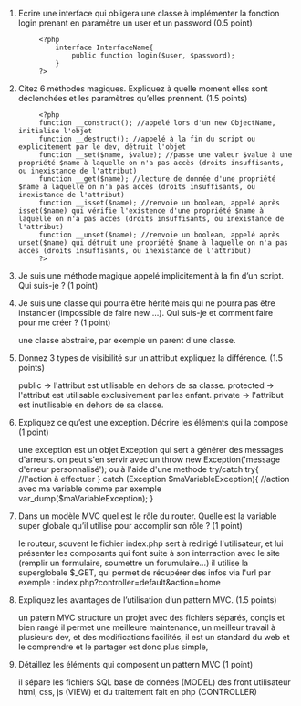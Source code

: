 1) Ecrire une interface qui obligera une classe à implémenter la fonction login prenant en
paramètre un user et un password (0.5 point)

            <?php
                interface InterfaceName{
                    public function login($user, $password);
                }
            ?> 

2) Citez 6 méthodes magiques. Expliquez à quelle moment elles sont déclenchées et les
paramètres qu’elles prennent. (1.5 points)

            <?php
            function __construct(); //appelé lors d'un new ObjectName, initialise l'objet
            function __destruct(); //appelé à la fin du script ou explicitement par le dev, détruit l'objet
            function __set($name, $value); //passe une valeur $value à une propriété $name à laquelle on n'a pas accès (droits insuffisants, ou inexistance de l'attribut)
            function __get($name); //lecture de donnée d'une propriété $name à laquelle on n'a pas accès (droits insuffisants, ou inexistance de l'attribut)
            function __isset($name); //renvoie un boolean, appelé après isset($name) qui vérifie l'existence d'une propriété $name à laquelle on n'a pas accès (droits insuffisants, ou inexistance de l'attribut)
            function __unset($name); //renvoie un boolean, appelé après unset($name) qui détruit une propriété $name à laquelle on n'a pas accès (droits insuffisants, ou inexistance de l'attribut)
            ?>

3) Je suis une méthode magique appelé implicitement à la fin d’un script. Qui suis-je ? (1
point)

    <?php
        function __destruct();    
    ?>

4) Je suis une classe qui pourra être hérité mais qui ne pourra pas être instancier (impossible
de faire new ...). Qui suis-je et comment faire pour me créer ? (1 point)

    une classe abstraire, par exemple un parent d'une classe.

    <?php
        class Child extends Parent{
            public function __construct(){
                parent::__construct();
            }
        }   
    ?>

5) Donnez 3 types de visibilité sur un attribut expliquez la différence. (1.5 points)

    public -> l'attribut est utilisable en dehors de sa classe.
    protected -> l'attribut est utilisable exclusivement par les enfant.
    private -> l'attribut est inutilisable en dehors de sa classe.

6) Expliquez ce qu’est une exception. Décrire les éléments qui la compose (1 point)

    une exception est un objet Exception qui sert à générer des messages d'arreurs.
    on peut s'en servir avec un 
        throw new Exception('message d'erreur personnalisé');
    ou à l'aide d'une methode try/catch
        try{
            //l'action à effectuer
        } catch (Exception $maVariableException){
            //action avec ma variable comme par exemple
            var_dump($maVariableException);
        }

7) Dans un modèle MVC quel est le rôle du router. Quelle est la variable super globale qu’il
utilise pour accomplir son rôle ? (1 point)

    le routeur, souvent le fichier index.php sert à redirigé l'utilisateur, 
    et lui présenter les composants qui font suite à son interraction avec le site
    (remplir un formulaire, soumettre un forumulaire...)
    il utilise la superglobale $_GET, qui permet de récupérer des infos via l'url
    par exemple : 
        index.php?controller=default&action=home

8) Expliquez les avantages de l’utilisation d’un pattern MVC. (1.5 points)

    un patern MVC structure un projet avec des fichiers séparés, conçis et bien rangé
    il permet une meilleure maintenance, un meilleur travail à plusieurs dev, et des modifications facilités,
    il est un standard du web et le comprendre et le partager est donc plus simple,

9) Détaillez les éléments qui composent un pattern MVC (1 point)

    il sépare les fichiers SQL base de données (MODEL) des front utilisateur html, css, js (VIEW) et du traitement fait en php (CONTROLLER)
